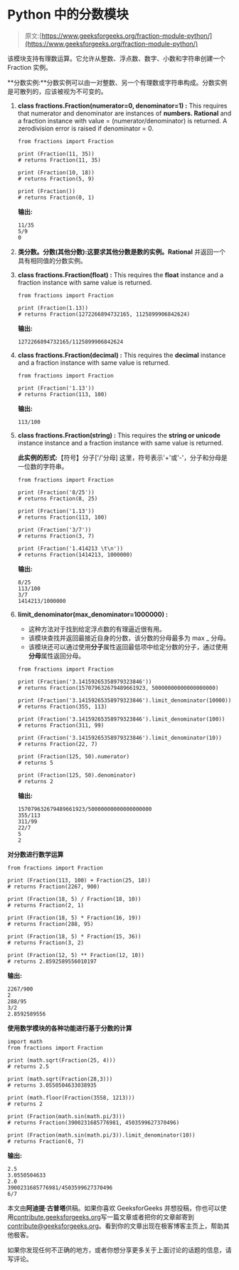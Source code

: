 # Python 中的分数模块

> 原文:[https://www.geeksforgeeks.org/fraction-module-python/](https://www.geeksforgeeks.org/fraction-module-python/)

该模块支持有理数运算。它允许从整数、浮点数、数字、小数和字符串创建一个 Fraction 实例。

**分数实例:**分数实例可以由一对整数、另一个有理数或字符串构成。分数实例是可散列的，应该被视为不可变的。

1.  **class fractions.Fraction(numerator=0, denominator=1) :** This requires that numerator and denominator are instances of **numbers. Rational** and a fraction instance with value = (numerator/denominator) is returned. A zerodivision error is raised if denominator = 0.

    ```
    from fractions import Fraction

    print (Fraction(11, 35))
    # returns Fraction(11, 35)

    print (Fraction(10, 18))
    # returns Fraction(5, 9)

    print (Fraction())
    # returns Fraction(0, 1)
    ```

    **输出:**

    ```
    11/35
    5/9
    0

    ```

2.  **类分数。分数(其他分数):**这要求其他分数是**数的实例。Rational** 并返回一个具有相同值的分数实例。
3.  **class fractions.Fraction(float) :** This requires the **float** instance and a fraction instance with same value is returned.

    ```
    from fractions import Fraction

    print (Fraction(1.13))
    # returns Fraction(1272266894732165, 1125899906842624)
    ```

    **输出:**

    ```
    1272266894732165/1125899906842624

    ```

4.  **class fractions.Fraction(decimal) :** This requires the **decimal** instance and a fraction instance with same value is returned.

    ```
    from fractions import Fraction

    print (Fraction('1.13'))
    # returns Fraction(113, 100)
    ```

    **输出:**

    ```
    113/100

    ```

5.  **class fractions.Fraction(string) :** This requires the **string or unicode** instance instance and a fraction instance with same value is returned.

    **此实例的形式:**【符号】分子['/'分母]
    这里，符号表示'+'或'-'，分子和分母是一位数的字符串。

    ```
    from fractions import Fraction

    print (Fraction('8/25'))
    # returns Fraction(8, 25)

    print (Fraction('1.13'))
    # returns Fraction(113, 100)

    print (Fraction('3/7'))
    # returns Fraction(3, 7)

    print (Fraction('1.414213 \t\n'))
    # returns Fraction(1414213, 1000000)
    ```

    **输出:**

    ```
    8/25
    113/100
    3/7
    1414213/1000000

    ```

6.  **limit_denominator(max_denominator=1000000) :**
    *   这种方法对于找到给定浮点数的有理逼近很有用。
    *   该模块查找并返回最接近自身的分数，该分数的分母最多为 max _ 分母。
    *   该模块还可以通过使用**分子**属性返回最低项中给定分数的分子，通过使用**分母**属性返回分母。

    ```
    from fractions import Fraction

    print (Fraction('3.14159265358979323846'))
    # returns Fraction(157079632679489661923, 50000000000000000000)

    print (Fraction('3.14159265358979323846').limit_denominator(10000))
    # returns Fraction(355, 113)

    print (Fraction('3.14159265358979323846').limit_denominator(100))
    # returns Fraction(311, 99)

    print (Fraction('3.14159265358979323846').limit_denominator(10))
    # returns Fraction(22, 7)

    print (Fraction(125, 50).numerator)
    # returns 5

    print (Fraction(125, 50).denominator)
    # returns 2
    ```

    **输出:**

    ```
    157079632679489661923/50000000000000000000
    355/113
    311/99
    22/7
    5
    2

    ```

**对分数进行数学运算**

```
from fractions import Fraction

print (Fraction(113, 100) + Fraction(25, 18))
# returns Fraction(2267, 900)

print (Fraction(18, 5) / Fraction(18, 10))
# returns Fraction(2, 1)

print (Fraction(18, 5) * Fraction(16, 19))
# returns Fraction(288, 95)

print (Fraction(18, 5) * Fraction(15, 36))
# returns Fraction(3, 2)

print (Fraction(12, 5) ** Fraction(12, 10))
# returns 2.8592589556010197
```

**输出:**

```
2267/900
2
288/95
3/2
2.8592589556

```

**使用数学模块的各种功能进行基于分数的计算**

```
import math
from fractions import Fraction

print (math.sqrt(Fraction(25, 4)))
# returns 2.5

print (math.sqrt(Fraction(28,3)))
# returns 3.0550504633038935

print (math.floor(Fraction(3558, 1213)))
# returns 2

print (Fraction(math.sin(math.pi/3)))
# returns Fraction(3900231685776981, 4503599627370496)

print (Fraction(math.sin(math.pi/3)).limit_denominator(10))
# returns Fraction(6, 7)
```

**输出:**

```
2.5
3.0550504633
2.0
3900231685776981/4503599627370496
6/7

```

本文由**阿迪提·古普塔**供稿。如果你喜欢 GeeksforGeeks 并想投稿，你也可以使用[contribute.geeksforgeeks.org](http://www.contribute.geeksforgeeks.org)写一篇文章或者把你的文章邮寄到 contribute@geeksforgeeks.org。看到你的文章出现在极客博客主页上，帮助其他极客。

如果你发现任何不正确的地方，或者你想分享更多关于上面讨论的话题的信息，请写评论。